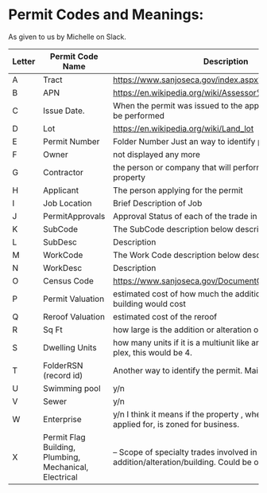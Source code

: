 Permit Codes and Meanings:
==========================

As given to us by Michelle on Slack.

|Letter| Permit Code Name | Description |
| ---- | ---------------- | ----------- |
|A | Tract        | https://www.sanjoseca.gov/index.aspx?NID=544|
|B | APN | https://en.wikipedia.org/wiki/Assessor%27s_parcel_number|
|C | Issue Date. | When the permit was issued to the application so work can be performed |
|D | Lot | https://en.wikipedia.org/wiki/Land_lot |
|E | Permit Number | Folder Number Just an way to identify permits|
|F | Owner | not displayed any more|
|G | Contractor | the person or company that will perform the work on the property|
|H | Applicant | The person applying for the permit |
|I | Job Location | Brief Description of Job |
|J | PermitApprovals | Approval Status of each of the trade in X below|
|K | SubCode |  The SubCode description below describes what it means|
|L | SubDesc | Description|
|M | WorkCode | The Work Code description below describes what it means |
|N | WorkDesc | Description |
|O | Census Code | https://www.sanjoseca.gov/DocumentCenter/View/5468|
|P | Permit Valuation | estimated cost of how much the addition or alteration or the building would cost |
|Q | Reroof Valuation | estimated cost of the reroof |
|R | Sq Ft | how large is the addition or alteration or the building|
|S | Dwelling Units | how many units if it is a multiunit like an apartment.  In a 4-plex, this would be 4. |
|T | FolderRSN (record id) | Another way to identify the permit. Mainly for internal.|
|U | Swimming pool | y/n |
|V | Sewer | y/n |
|W | Enterprise | y/n I think it means if the property , where the permit was applied for, is zoned for business.|
|X | Permit Flag Building, Plumbing, Mechanical, Electrical | – Scope of specialty trades involved in this addition/alteration/building.  Could be one or all four.|

